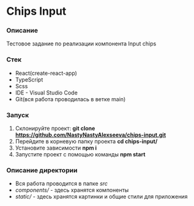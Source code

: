 # Chips Input

### Описание
Тестовое задание по реализации компонента Input chips

### Стек
+ React(create-react-app)
+ TypeScript
+ Scss
+ IDE - Visual Studio Code
+ Git(вся работа проводилась в ветке main)

### Запуск
1. Склонируйте проект: **git clone https://github.com/NastyNastyAlexseeva/chips-input.git**
2. Перейдите в корневую папку проекта **cd chips-input/**
3. Установите зависимости **npm i**
4. Запустите проект с помощью команды **npm start**

### Описание директории

+ Вся работа проводится в папке *src*
+ *components/* - здесь хранятся компоненты
+ *static/* - здесь хранятся картинки и общие стили для приложения
